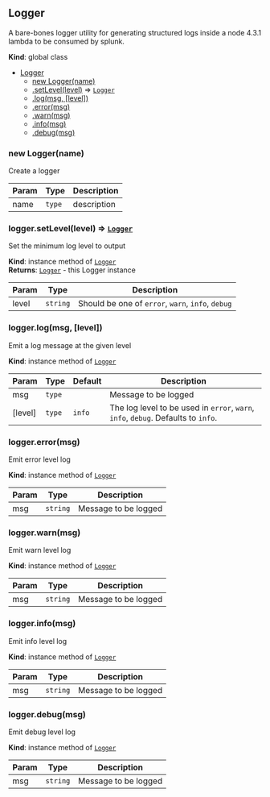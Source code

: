 <a name="Logger"></a>

## Logger
A bare-bones logger utility for generating structured
 logs inside a node 4.3.1 lambda to be consumed by splunk.

**Kind**: global class  

* [Logger](#Logger)
    * [new Logger(name)](#new_Logger_new)
    * [.setLevel(level)](#Logger+setLevel) ⇒ <code>[Logger](#Logger)</code>
    * [.log(msg, [level])](#Logger+log)
    * [.error(msg)](#Logger+error)
    * [.warn(msg)](#Logger+warn)
    * [.info(msg)](#Logger+info)
    * [.debug(msg)](#Logger+debug)

<a name="new_Logger_new"></a>

### new Logger(name)
Create a logger


| Param | Type | Description |
| --- | --- | --- |
| name | <code>type</code> | description |

<a name="Logger+setLevel"></a>

### logger.setLevel(level) ⇒ <code>[Logger](#Logger)</code>
Set the minimum log level to output

**Kind**: instance method of <code>[Logger](#Logger)</code>  
**Returns**: <code>[Logger](#Logger)</code> - this Logger instance  

| Param | Type | Description |
| --- | --- | --- |
| level | <code>string</code> | Should be one of `error`, `warn`, `info`, `debug` |

<a name="Logger+log"></a>

### logger.log(msg, [level])
Emit a log message at the given level

**Kind**: instance method of <code>[Logger](#Logger)</code>  

| Param | Type | Default | Description |
| --- | --- | --- | --- |
| msg | <code>type</code> |  | Message to be logged |
| [level] | <code>type</code> | <code>info</code> | The log level to be used in `error`, `warn`, `info`, `debug`. Defaults to `info`. |

<a name="Logger+error"></a>

### logger.error(msg)
Emit error level log

**Kind**: instance method of <code>[Logger](#Logger)</code>  

| Param | Type | Description |
| --- | --- | --- |
| msg | <code>string</code> | Message to be logged |

<a name="Logger+warn"></a>

### logger.warn(msg)
Emit warn level log

**Kind**: instance method of <code>[Logger](#Logger)</code>  

| Param | Type | Description |
| --- | --- | --- |
| msg | <code>string</code> | Message to be logged |

<a name="Logger+info"></a>

### logger.info(msg)
Emit info level log

**Kind**: instance method of <code>[Logger](#Logger)</code>  

| Param | Type | Description |
| --- | --- | --- |
| msg | <code>string</code> | Message to be logged |

<a name="Logger+debug"></a>

### logger.debug(msg)
Emit debug level log

**Kind**: instance method of <code>[Logger](#Logger)</code>  

| Param | Type | Description |
| --- | --- | --- |
| msg | <code>string</code> | Message to be logged |
